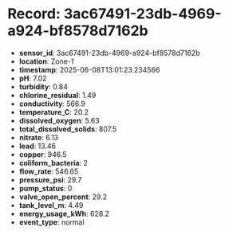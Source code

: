 # Record: 3ac67491-23db-4969-a924-bf8578d7162b

- **sensor_id**: 3ac67491-23db-4969-a924-bf8578d7162b
- **location**: Zone-1
- **timestamp**: 2025-06-08T13:01:23.234566
- **pH**: 7.02
- **turbidity**: 0.84
- **chlorine_residual**: 1.49
- **conductivity**: 566.9
- **temperature_C**: 20.2
- **dissolved_oxygen**: 5.63
- **total_dissolved_solids**: 807.5
- **nitrate**: 6.13
- **lead**: 13.46
- **copper**: 946.5
- **coliform_bacteria**: 2
- **flow_rate**: 546.65
- **pressure_psi**: 29.7
- **pump_status**: 0
- **valve_open_percent**: 29.2
- **tank_level_m**: 4.49
- **energy_usage_kWh**: 628.2
- **event_type**: normal